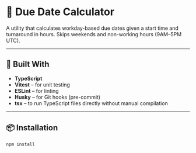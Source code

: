 # 📅 Due Date Calculator

A utility that calculates workday-based due dates given a start time and turnaround in hours. Skips weekends and non-working hours (9AM–5PM UTC).

---

## 🧰 Built With

- **TypeScript**
- **Vitest** – for unit testing
- **ESLint** – for linting
- **Husky** – for Git hooks (pre-commit)
- **tsx** – to run TypeScript files directly without manual compilation

---

## 📦 Installation

```bash
npm install
```
